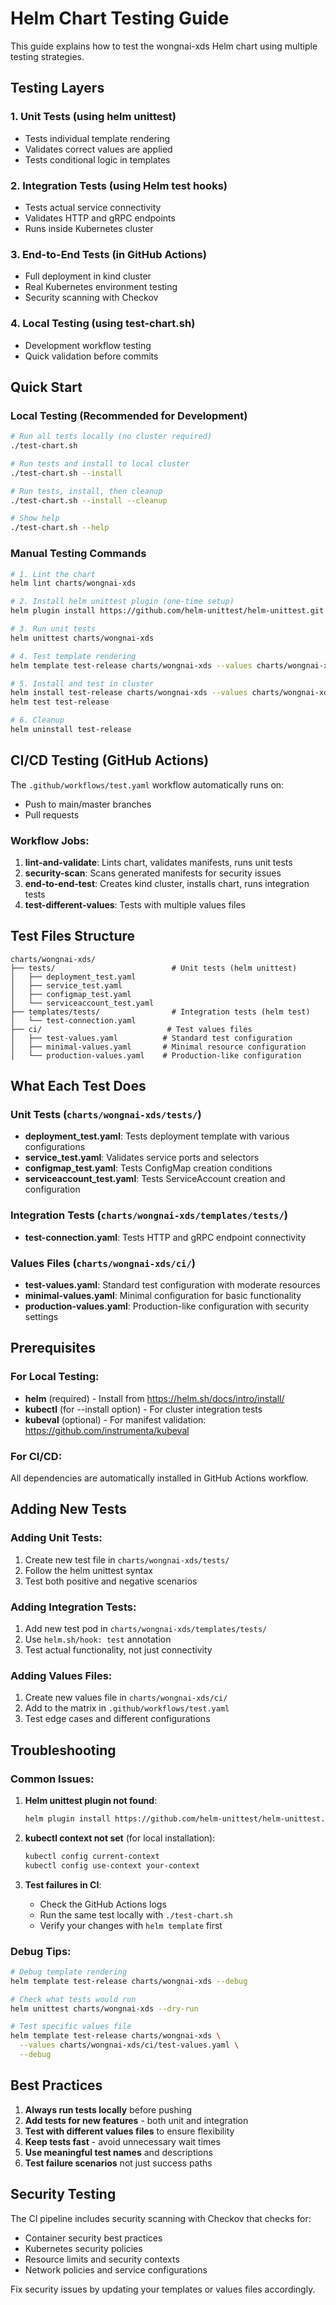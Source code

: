 # Helm Chart Testing Guide

This guide explains how to test the wongnai-xds Helm chart using multiple testing strategies.

## Testing Layers

### 1. **Unit Tests** (using helm unittest)
- Tests individual template rendering
- Validates correct values are applied
- Tests conditional logic in templates

### 2. **Integration Tests** (using Helm test hooks)
- Tests actual service connectivity
- Validates HTTP and gRPC endpoints
- Runs inside Kubernetes cluster

### 3. **End-to-End Tests** (in GitHub Actions)
- Full deployment in kind cluster
- Real Kubernetes environment testing
- Security scanning with Checkov

### 4. **Local Testing** (using test-chart.sh)
- Development workflow testing
- Quick validation before commits

## Quick Start

### Local Testing (Recommended for Development)

```bash
# Run all tests locally (no cluster required)
./test-chart.sh

# Run tests and install to local cluster
./test-chart.sh --install

# Run tests, install, then cleanup
./test-chart.sh --install --cleanup

# Show help
./test-chart.sh --help
```

### Manual Testing Commands

```bash
# 1. Lint the chart
helm lint charts/wongnai-xds

# 2. Install helm unittest plugin (one-time setup)
helm plugin install https://github.com/helm-unittest/helm-unittest.git

# 3. Run unit tests
helm unittest charts/wongnai-xds

# 4. Test template rendering
helm template test-release charts/wongnai-xds --values charts/wongnai-xds/ci/test-values.yaml

# 5. Install and test in cluster
helm install test-release charts/wongnai-xds --values charts/wongnai-xds/ci/test-values.yaml
helm test test-release

# 6. Cleanup
helm uninstall test-release
```

## CI/CD Testing (GitHub Actions)

The `.github/workflows/test.yaml` workflow automatically runs on:
- Push to main/master branches
- Pull requests

### Workflow Jobs:

1. **lint-and-validate**: Lints chart, validates manifests, runs unit tests
2. **security-scan**: Scans generated manifests for security issues
3. **end-to-end-test**: Creates kind cluster, installs chart, runs integration tests
4. **test-different-values**: Tests with multiple values files

## Test Files Structure

```
charts/wongnai-xds/
├── tests/                          # Unit tests (helm unittest)
│   ├── deployment_test.yaml
│   ├── service_test.yaml
│   ├── configmap_test.yaml
│   └── serviceaccount_test.yaml
├── templates/tests/                # Integration tests (helm test)
│   └── test-connection.yaml
├── ci/                            # Test values files
│   ├── test-values.yaml          # Standard test configuration
│   ├── minimal-values.yaml       # Minimal resource configuration
│   └── production-values.yaml    # Production-like configuration
```

## What Each Test Does

### Unit Tests (`charts/wongnai-xds/tests/`)
- **deployment_test.yaml**: Tests deployment template with various configurations
- **service_test.yaml**: Validates service ports and selectors
- **configmap_test.yaml**: Tests ConfigMap creation conditions
- **serviceaccount_test.yaml**: Tests ServiceAccount creation and configuration

### Integration Tests (`charts/wongnai-xds/templates/tests/`)
- **test-connection.yaml**: Tests HTTP and gRPC endpoint connectivity

### Values Files (`charts/wongnai-xds/ci/`)
- **test-values.yaml**: Standard test configuration with moderate resources
- **minimal-values.yaml**: Minimal configuration for basic functionality
- **production-values.yaml**: Production-like configuration with security settings

## Prerequisites

### For Local Testing:
- **helm** (required) - Install from https://helm.sh/docs/intro/install/
- **kubectl** (for --install option) - For cluster integration tests
- **kubeval** (optional) - For manifest validation: https://github.com/instrumenta/kubeval

### For CI/CD:
All dependencies are automatically installed in GitHub Actions workflow.

## Adding New Tests

### Adding Unit Tests:
1. Create new test file in `charts/wongnai-xds/tests/`
2. Follow the helm unittest syntax
3. Test both positive and negative scenarios

### Adding Integration Tests:
1. Add new test pod in `charts/wongnai-xds/templates/tests/`
2. Use `helm.sh/hook: test` annotation
3. Test actual functionality, not just connectivity

### Adding Values Files:
1. Create new values file in `charts/wongnai-xds/ci/`
2. Add to the matrix in `.github/workflows/test.yaml`
3. Test edge cases and different configurations

## Troubleshooting

### Common Issues:

1. **Helm unittest plugin not found**:
   ```bash
   helm plugin install https://github.com/helm-unittest/helm-unittest.git
   ```

2. **kubectl context not set** (for local installation):
   ```bash
   kubectl config current-context
   kubectl config use-context your-context
   ```

3. **Test failures in CI**:
   - Check the GitHub Actions logs
   - Run the same test locally with `./test-chart.sh`
   - Verify your changes with `helm template` first

### Debug Tips:

```bash
# Debug template rendering
helm template test-release charts/wongnai-xds --debug

# Check what tests would run
helm unittest charts/wongnai-xds --dry-run

# Test specific values file
helm template test-release charts/wongnai-xds \
  --values charts/wongnai-xds/ci/test-values.yaml \
  --debug
```

## Best Practices

1. **Always run tests locally** before pushing
2. **Add tests for new features** - both unit and integration
3. **Test with different values files** to ensure flexibility
4. **Keep tests fast** - avoid unnecessary wait times
5. **Use meaningful test names** and descriptions
6. **Test failure scenarios** not just success paths

## Security Testing

The CI pipeline includes security scanning with Checkov that checks for:
- Container security best practices
- Kubernetes security policies
- Resource limits and security contexts
- Network policies and service configurations

Fix security issues by updating your templates or values files accordingly.

